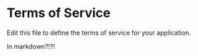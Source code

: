 # Terms of Service

Edit this file to define the terms of service for your application.


In markdown?!?!